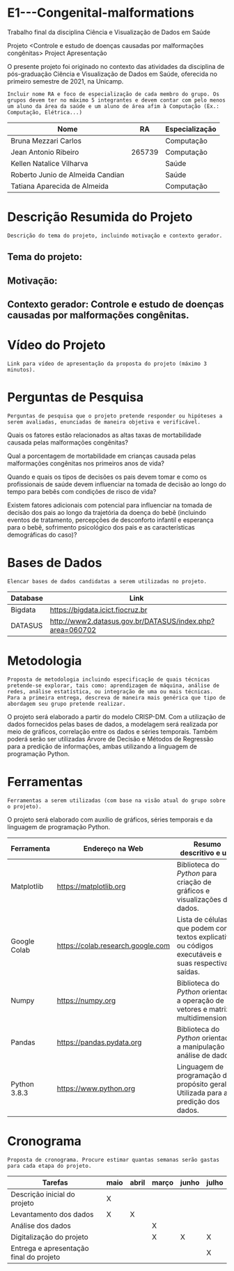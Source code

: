 # E1---Congenital-malformations
Trabalho final da disciplina Ciência e Visualização de Dados em Saúde

Projeto <Controle e estudo de doenças causadas por malformações congênitas>
Project <Control and study of diseases caused by congenital malformations>
Apresentação

O presente projeto foi originado no contexto das atividades da disciplina de pós-graduação Ciência e Visualização de Dados em Saúde, oferecida no primeiro semestre de 2021, na Unicamp.

    Incluir nome RA e foco de especialização de cada membro do grupo. Os grupos devem ter no máximo 5 integrantes e devem contar com pelo menos um aluno da área da saúde e um aluno de área afim à Computação (Ex.: Computação, Elétrica...)
    
Nome | RA | Especialização
----- | ----- | -----
Bruna Mezzari Carlos             | | Computação
Jean Antonio Ribeiro             | 265739 | Computação
Kellen Natalice Vilharva         | | Saúde
Roberto Junio de Almeida Candian | | Saúde
Tatiana Aparecida de Almeida     | | Computação

# Descrição Resumida do Projeto

    Descrição do tema do projeto, incluindo motivação e contexto gerador.
    
   ## Tema do projeto: 
   ## Motivação: 
   ## Contexto gerador: Controle e estudo de doenças causadas por malformações congênitas.
    
# Vídeo do Projeto

    Link para vídeo de apresentação da proposta do projeto (máximo 3 minutos).



# Perguntas de Pesquisa

    Perguntas de pesquisa que o projeto pretende responder ou hipóteses a serem avaliadas, enunciadas de maneira objetiva e verificável.
    
   Quais os fatores estão relacionados as altas taxas de mortabilidade causada pelas malformações congênitas?
    
   Qual a porcentagem de mortabilidade em crianças causada pelas malformações congênitas nos primeiros anos de vida?
    
   Quando e quais os tipos de decisões os pais devem tomar e como os profissionais de saúde devem influenciar na tomada de decisão 
    ao longo do tempo para bebês com condições de risco de vida?
    
   Existem fatores adicionais com potencial para influenciar na tomada de decisão dos pais ao longo da trajetória da 
    doença do bebê (incluindo eventos de tratamento, percepções de desconforto infantil e esperança para o bebê, sofrimento psicológico 
    dos pais e as características demográficas do caso)?

# Bases de Dados

    Elencar bases de dados candidatas a serem utilizadas no projeto.
    
Database | Link
-----    | -----
Bigdata  | https://bigdata.icict.fiocruz.br
DATASUS  | http://www2.datasus.gov.br/DATASUS/index.php?area=060702

    

# Metodologia

    Proposta de metodologia incluindo especificação de quais técnicas pretende-se explorar, tais como: aprendizagem de máquina, análise de redes, análise estatística, ou integração de uma ou mais técnicas. Para a primeira entrega, descreva de maneira mais genérica que tipo de abordagem seu grupo pretende realizar.
    
   O projeto será elaborado a partir do modelo CRISP-DM. Com a utilização de dados fornecidos pelas bases de dados, a modelagem será realizada por meio de gráficos, correlação entre os dados e séries temporais. Também poderá serão ser utilizadas Árvore de Decisão e Métodos de Regressão para a predição de informações, ambas utilizando a linguagem de programação Python. 

# Ferramentas

    Ferramentas a serem utilizadas (com base na visão atual do grupo sobre o projeto).
    
   O projeto será elaborado com auxílio de gráficos, séries temporais e da linguagem de programação Python.
    
Ferramenta | Endereço na Web | Resumo descritivo e uso
----- | ----- | -----
Matplotlib   | https://matplotlib.org            | Biblioteca do _Python_ para criação de gráficos e visualizações de dados.
Google Colab | https://colab.research.google.com | Lista de células que podem conter textos explicativos ou códigos executáveis e suas respectivas saídas.
Numpy        | https://numpy.org                 | Biblioteca do _Python_ orientada a operação de vetores e matrizes multidimensionais.
Pandas       | https://pandas.pydata.org         | Biblioteca do _Python_ orientada a manipulação e análise de dados.
Python 3.8.3 | https://www.python.org            | Linguagem de programação de propósito geral. Utilizada para a predição dos dados.


# Cronograma

    Proposta de cronograma. Procure estimar quantas semanas serão gastas para cada etapa do projeto.
    
Tarefas | maio | abril | março | junho | julho
----- | ----- | ----- | ----- | ----- | -----
Descrição inicial do projeto            | X |   |   |   |
Levantamento dos dados                  | X | X |   |   |
Análise dos dados                       |   |   | X |   |
Digitalização do projeto                |   |   | X | X | X
Entrega e apresentação final do projeto |   |   |   |   | X
